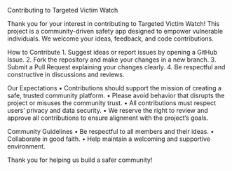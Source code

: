 Contributing to Targeted Victim Watch

Thank you for your interest in contributing to Targeted Victim Watch! This project is a community-driven safety app designed to empower vulnerable individuals. We welcome your ideas, feedback, and code contributions.

How to Contribute
	1.	Suggest ideas or report issues by opening a GitHub Issue.
	2.	Fork the repository and make your changes in a new branch.
	3.	Submit a Pull Request explaining your changes clearly.
	4.	Be respectful and constructive in discussions and reviews.

Our Expectations
	•	Contributions should support the mission of creating a safe, trusted community platform.
	•	Please avoid behavior that disrupts the project or misuses the community trust.
	•	All contributions must respect users’ privacy and data security.
	•	We reserve the right to review and approve all contributions to ensure alignment with the project’s goals.

Community Guidelines
	•	Be respectful to all members and their ideas.
	•	Collaborate in good faith.
	•	Help maintain a welcoming and supportive environment.

Thank you for helping us build a safer community!
